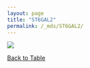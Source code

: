 ```yaml
---
layout: page
title: "ST6GAL2"
permalink: /_mds/ST6GAL2/
---
```


![](../../algns0/5HSAA104249_aln_report.png?raw=true)

[Back to Table](../../display)